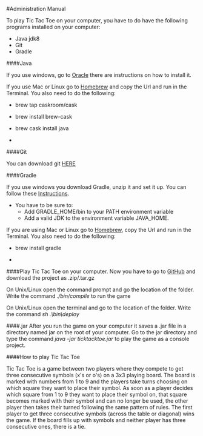 #Administration Manual

To play Tic Tac Toe on your computer, you have to do have the following programs installed on your computer:
 - Java jdk8
 - Git
 - Gradle

####Java

If you use windows, go to [Oracle](http://www.oracle.com/technetwork/java/javase/downloads/jre7u9-downloads-1859586.html) there are instructions on how to install it. 

If you use Mac or Linux go to [Homebrew](http://brew.sh) and copy the Url and run in the Terminal. 
You also need to do the following:
 - brew tap caskroom/cask
 - brew install brew-cask
 - brew cask install java

-
####Git

You can download git [HERE](http://git-scm.com/download/win "Download and install git")

####Gradle

If you use windows you download Gradle, unzip it and set it up. You can follow these [Instructions]( https://docs.gradle.org/current/userguide/installation.html "instructions for gradle"). 

- You have to be sure to:
    - Add GRADLE_HOME/bin to your PATH environment variable
    - Add a valid JDK to the environment variable JAVA_HOME.

If you are using Mac or Linux go to [Homebrew](http://brew.sh), copy the Url and run in the Terminal. 
You also need to do the following:
 - brew install gradle

-
####Play Tic Tac Toe on your computer.
Now you have to go to [GitHub](https://github.com/peturs15/Jertep) and download the project as .zip/.tar.gz

On Unix/Linux open the command prompt and go the location of the folder. Write the command *./bin/compile* to run the game

On Unix/Linux open the terminal and go to the location of the folder. Write the command *sh .\bin\deploy*

####.jar
After you run the game on your computer it saves a .jar file in a directory named jar on the root of your computer. Go to the jar directory and type the command *java -jar ticktacktoe.jar* to play the game as a console project.

####How to play Tic Tac Toe

Tic Tac Toe is a game between two players where they compete to get three consecutive symbols (x's or o's) on a 3x3 playing board. The board is marked with numbers from 1 to 9 and the players take turns choosing on which square they want to place their symbol. As soon as a player decides which square from 1 to 9 they want to place their symbol on, that square becomes marked with their symbol and can no longer be used, the other player then takes their turned following the same pattern of rules. The first player to get three consecutive symbols (across the table or diagonal) wins the game. If the board fills up with symbols and neither player has three consecutive ones, there is a tie.
